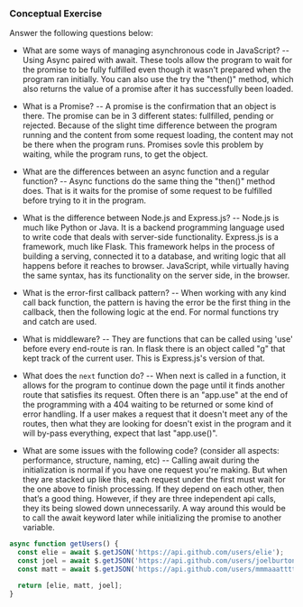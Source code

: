 ### Conceptual Exercise

Answer the following questions below:

- What are some ways of managing asynchronous code in JavaScript?
-- Using Async paired with await. These tools allow the program to wait for the promise to be fully fulfilled even though it wasn't prepared when the program ran initially. You can also use the try the "then()" method, which also returns the value of a promise after it has successfully been loaded.

- What is a Promise?
-- A promise is the confirmation that an object is there. The promise can be in 3 different states: fullfilled, pending or rejected. Because of the slight time difference between the program running and the content from some request loading, the content may not be there when the program runs. Promises sovle this problem by waiting, while the program runs, to get the object. 

- What are the differences between an async function and a regular function?
-- Async functions do the same thing the "then()" method does. That is it waits for the promise of some request to be fulfilled before trying to it in the program.

- What is the difference between Node.js and Express.js?
-- Node.js is much like Python or Java. It is a backend programming language used to write code that deals with server-side functionality. Express.js is a framework, much like Flask. This framework helps in the process of building a serving, connected it to a database, and writing logic that all happens before it reaches to browser. JavaScript, while virtually having the same syntax, has its functionality on the server side, in the browser.

- What is the error-first callback pattern?
-- When working with any kind call back function, the pattern is having the error be the first thing in the callback, then the following logic at the end. For normal functions try and catch are used.

- What is middleware?
-- They are functions that can be called using 'use' before every end-route is ran.  In flask there is an object called "g" that kept track of the current user. This is Express.js's version of that. 

- What does the `next` function do?
-- When next is called in a function, it allows for the program to continue down the page until it finds another route that satisfies its request. Often there is an "app.use" at the end of the programming with a 404 waiting to be returned or some kind of error handling. If a user makes a request that it doesn't meet any of the routes, then what they are looking for doesn't exist in the program and it will by-pass everything, expect that last "app.use()".

- What are some issues with the following code? (consider all aspects: performance, structure, naming, etc)
-- Calling await during the initialization is normal if you have one request you're making. But when they are stacked up like this, each request under the first must wait for the one above to finish processing. If they depend on each other, then that’s a good thing. However, if they are three independent api calls, they its being slowed down unnecessarily. A way around this would be to call the await keyword later while initializing the promise to another variable.

```js
async function getUsers() {
  const elie = await $.getJSON('https://api.github.com/users/elie');
  const joel = await $.getJSON('https://api.github.com/users/joelburton');
  const matt = await $.getJSON('https://api.github.com/users/mmmaaatttttt');

  return [elie, matt, joel];
}